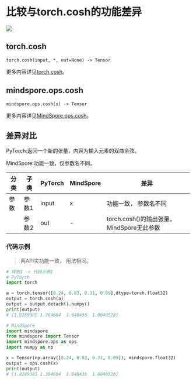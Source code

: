 # 比较与torch.cosh的功能差异

<a href="https://gitee.com/mindspore/docs/blob/master/docs/mindspore/source_zh_cn/note/api_mapping/pytorch_diff/cosh.md" target="_blank"><img src="https://mindspore-website.obs.cn-north-4.myhuaweicloud.com/website-images/master/resource/_static/logo_source.png"></a>

## torch.cosh

``` text
torch.cosh(input, *, out=None) -> Tensor
```

更多内容详见[torch.cosh](https://pytorch.org/docs/1.8.1/generated/torch.cosh.html)。

## mindspore.ops.cosh

``` text
mindspore.ops.cosh(x) -> Tensor
```

更多内容详见[MindSpore.ops.cosh](https://mindspore.cn/docs/zh-CN/master/api_python/ops/mindspore.ops.cosh.html)。

## 差异对比

PyTorch:返回一个新的张量，内容为输入元素的双曲余弦。

MindSpore:功能一致，仅参数名不同。

| 分类 | 子类  | PyTorch | MindSpore | 差异                                      |
| ---- | ----- | ------- | --------- | ----------------------------------------- |
| 参数 | 参数1 | input   | x         | 功能一致， 参数名不同                     |
|      | 参数2 | out     | -         | torch.cosh()的输出张量，MindSpore无此参数 |

### 代码示例

> 两API实功能一致， 用法相同。

```python
# 样例1 -> 代码示例1
# PyTorch
import torch

a = torch.tensor([0.24, 0.83, 0.31, 0.09],dtype=torch.float32)
output = torch.cosh(a)
output = output.detach().numpy()
print(output)
# [1.0289385 1.364684  1.048436  1.0040528]

# MindSpore
import mindspore
from mindspore import Tensor
import mindspore.ops as ops
import numpy as np

x = Tensor(np.array([0.24, 0.83, 0.31, 0.09]), mindspore.float32)
output = ops.cosh(x)
print(output)
# [1.0289385 1.364684  1.048436  1.0040528]
```


